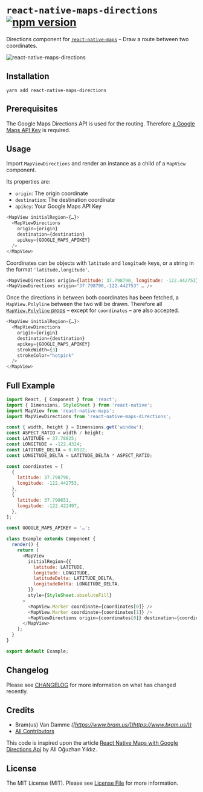 # `react-native-maps-directions` [![npm version](https://img.shields.io/npm/v/react-native-maps-directions.svg?style=flat)](https://www.npmjs.com/package/react-native-maps-directions)

Directions component for [`react-native-maps`](https://github.com/airbnb/react-native-maps/) – Draw a route between two coordinates.

![react-native-maps-directions](https://user-images.githubusercontent.com/213073/32996694-45607e9e-cd86-11e7-9cb1-a5584fffeed9.png)

## Installation

```
yarn add react-native-maps-directions
```

## Prerequisites

The Google Maps Directions API is used for the routing. Therefore [a Google Maps API Key](https://developers.google.com/maps/documentation/directions/get-api-key) is required.

## Usage

Import `MapViewDirections` and render an instance as a child of a `MapView` component.

Its properties are:

- `origin`: The origin coordinate
- `destination`: The destination coordinate
- `apikey`: Your Google Maps API Key

```js
<MapView initialRegion={…}>
  <MapViewDirections
    origin={origin}
    destination={destination}
    apikey={GOOGLE_MAPS_APIKEY}
  />
</MapView>
```

Coordinates can be objects with `latitude` and `longitude` keys, or a string in the format `'latitude,longitude'`.

```js
<MapViewDirections origin={latitude: 37.798790, longitude: -122.442753} … />
<MapViewDirections origin="37.798790,-122.442753" … />
```

Once the directions in between both coordinates has been fetched, a `MapView.Polyline` between the two will be drawn. Therefore all [`MapView.Polyline` props](https://github.com/airbnb/react-native-maps/blob/master/docs/polyline.md#props) – except for `coordinates` – are also accepted.

```js
<MapView initialRegion={…}>
  <MapViewDirections
    origin={origin}
    destination={destination}
    apikey={GOOGLE_MAPS_APIKEY}
    strokeWidth={3}
    strokeColor="hotpink"
  />
</MapView>
```

## Full Example

```js
import React, { Component } from 'react';
import { Dimensions, StyleSheet } from 'react-native';
import MapView from 'react-native-maps';
import MapViewDirections from 'react-native-maps-directions';

const { width, height } = Dimensions.get('window');
const ASPECT_RATIO = width / height;
const LATITUDE = 37.78825;
const LONGITUDE = -122.4324;
const LATITUDE_DELTA = 0.0922;
const LONGITUDE_DELTA = LATITUDE_DELTA * ASPECT_RATIO;

const coordinates = [
  {
    latitude: 37.798790,
    longitude: -122.442753,
  },
  {
    latitude: 37.790651,
    longitude: -122.422497,
  },
];

const GOOGLE_MAPS_APIKEY = '…';

class Example extends Component {
  render() {
    return (
      <MapView
        initialRegion={{
          latitude: LATITUDE,
          longitude: LONGITUDE,
          latitudeDelta: LATITUDE_DELTA,
          longitudeDelta: LONGITUDE_DELTA,
        }}
        style={StyleSheet.absoluteFill}
      >
        <MapView.Marker coordinate={coordinates[0]} />
        <MapView.Marker coordinate={coordinates[1]} />
        <MapViewDirections origin={coordinates[0]} destination={coordinates[1]} apikey={GOOGLE_MAPS_APIKEY} strokeWidth={3} strokeColor="hotpink" />
      </MapView>
    );
  }
}

export default Example;
```

## Changelog

Please see [CHANGELOG](CHANGELOG.md) for more information on what has changed recently.

## Credits

- Bram(us) Van Damme <em>([https://www.bram.us/](https://www.bram.us/))</em>
- [All Contributors](../../contributors)

This code is inspired upon the article [React Native Maps with Google Directions Api](https://medium.com/@ali_oguzhan/react-native-maps-with-google-directions-api-bc716ed7a366) by Ali Oğuzhan Yıldız.

## License

The MIT License (MIT). Please see [License File](LICENSE.md) for more information.
